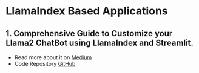# LlamaIndex Based Applications

## 1. Comprehensive Guide to Customize your Llama2 ChatBot using LlamaIndex and Streamlit.
- Read more about it on [Medium](https://akash-mathur.medium.com/comprehensive-guide-to-customize-your-llama2-chatbot-with-llamaindex-and-streamlit-76bbd041eafc)
- Code Repository [GitHub](https://github.com/akashmathur-2212/LLMs-playground/tree/main/LlamaIndex-applications/llama2-multi-documents-chatbot)

